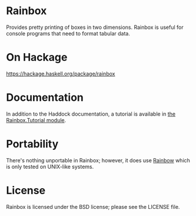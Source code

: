 Rainbox
=======

Provides pretty printing of boxes in two dimensions.  Rainbox is
useful for console programs that need to format tabular data.

On Hackage
==========

https://hackage.haskell.org/package/rainbox

Documentation
=============

In addition to the Haddock documentation, a tutorial is available in
[the Rainbox.Tutorial module](lib/Rainbox/Tutorial.lhs).

Portability
===========

There's nothing unportable in Rainbox; however, it does use
[Rainbow](http://hackage.haskell.org/package/rainbow) which is only
tested on UNIX-like systems.

License
=======

Rainbox is licensed under the BSD license; please see the LICENSE
file.
